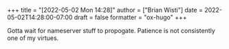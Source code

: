 +++
title = "[2022-05-02 Mon 14:28]"
author = ["Brian Wisti"]
date = 2022-05-02T14:28:00-07:00
draft = false
formatter = "ox-hugo"
+++

Gotta wait for nameserver stuff to propogate. Patience is not consistently one of my virtues.
